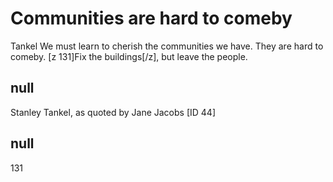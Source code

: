 # Communities are hard to comeby

Tankel We must learn to cherish the communities we have. They are hard to comeby. [z 131]Fix the buildings[/z], but leave the people. 



## null

Stanley Tankel, as quoted by Jane Jacobs [ID 44]

## null

131
